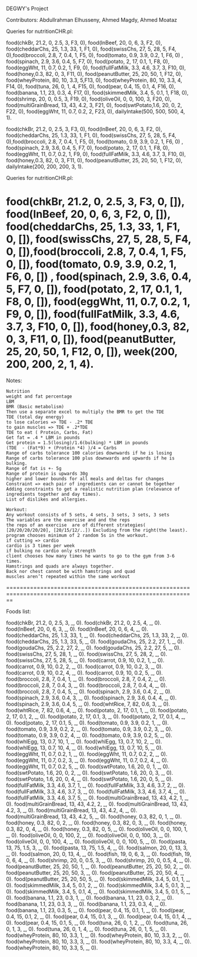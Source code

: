 DEGWY's Project

Contributors:
Abdullrahman Elhusseny, Ahmed Magdy, Ahmed Moataz

Queries for nutritionCHR.pl:

food(chkBr, 21.2, 0, 2.5, 3, F3, 0), food(lnBeef, 20, 0, 6, 3, F2, 0), food(cheddarChs, 25, 1.3, 33, 1, F1, 0), food(swissChs, 27, 5, 28, 5, F4, 0),food(broccoli, 2.8, 7, 0.4, 1, F5, 0), food(tomato, 0.9, 3.9, 0.2, 1, F6, 0) , food(spinach, 2.9, 3.6, 0.4, 5, F7, 0), food(potato, 2, 17, 0.1, 1, F8, 0), food(eggWht, 11, 0.7, 0.2, 1, F9, 0), food(fullFatMilk, 3.3, 4.6, 3.7, 3, F10, 0), food(honey,0.3, 82, 0, 3, F11, 0), food(peanutButter, 25, 20, 50, 1, F12, 0), food(wheyProtein, 80, 10, 3.3, 5,F13, 0), food(wheyProtein, 80, 10, 3.3, 4, F14, 0), food(tuna, 26, 0, 1, 4, F15, 0), food(pear, 0.4, 15, 0.1, 4, F16, 0), food(banana, 1.1, 23, 0.3, 4, F17, 0), food(skimmedMilk, 3.4, 5, 0.1, 1, F18, 0), food(shrimp, 20, 0, 0.5, 3, F19, 0), food(oliveOil, 0, 0, 100, 3, F20, 0), food(multiGrainBread, 13, 43, 4.2, 3, F21, 0), food(swtPotato,1.6, 20, 0, 2, F22, 0), food(eggWht, 11, 0.7, 0.2, 2, F23, 0),  dailyIntake(500, 500, 500, 4, 1).

food(chkBr, 21.2, 0, 2.5, 3, F3, 0), food(lnBeef, 20, 0, 6, 3, F2, 0), food(cheddarChs, 25, 1.3, 33, 1, F1, 0), food(swissChs, 27, 5, 28, 5, F4, 0),food(broccoli, 2.8, 7, 0.4, 1, F5, 0), food(tomato, 0.9, 3.9, 0.2, 1, F6, 0) , food(spinach, 2.9, 3.6, 0.4, 5, F7, 0), food(potato, 2, 17, 0.1, 1, F8, 0), food(eggWht, 11, 0.7, 0.2, 1, F9, 0), food(fullFatMilk, 3.3, 4.6, 3.7, 3, F10, 0), food(honey,0.3, 82, 0, 3, F11, 0), food(peanutButter, 25, 20, 50, 1, F12, 0), dailyIntake(200, 200, 200, 3, 1).


Queries for nutritionCHR.pl:

food(chkBr, 21.2, 0, 2.5, 3, F3, 0, []), food(lnBeef, 20, 0, 6, 3, F2, 0, []), food(cheddarChs, 25, 1.3, 33, 1, F1, 0, []), food(swissChs, 27, 5, 28, 5, F4, 0, []),food(broccoli, 2.8, 7, 0.4, 1, F5, 0, []), food(tomato, 0.9, 3.9, 0.2, 1, F6, 0, []) , food(spinach, 2.9, 3.6, 0.4, 5, F7, 0, []), food(potato, 2, 17, 0.1, 1, F8, 0, []), food(eggWht, 11, 0.7, 0.2, 1, F9, 0, []), food(fullFatMilk, 3.3, 4.6, 3.7, 3, F10, 0, []), food(honey,0.3, 82, 0, 3, F11, 0, []), food(peanutButter, 25, 20, 50, 1, F12, 0, []), week(200, 200, 200, 2, 1, 4).
==============================================================================================================


Notes:

	Nutrition
	weight and fat percentage
	LBM 
	BMR (Basic metabolism) 
	Then use a separate excel to multiply the BMR to get the TDE
	TDE (total day energy)
	to lose calories => TDE - .2* TDE
	to gain muscles => TDE + .2*TDE
	TDE to eat ( Protein, Carbs, Fat)
	Get fat = .4 * LBM in pounds
	Get protein = 1.5(losing)/1.6(bulking) * LBM in pounds
	(TDE  - (Fat*9) + (Protein *4) )/4 = Carbs 
	Range of carbs tolerance 100 calories downwards if he is losing
	Range of carbs tolerance 100 plus downwards and upwards if he is bulking.
	Range of fat is +- 5g
	Range of protein is upwards 30g
	higher and lower bounds for all meals and deltas for changes
	Constraint => each pair of ingredients can or cannot be together
	Adding constraints to get a realistic nutrition plan (relevance of ingredients together and day times).
	List of dislikes and allergies. 

	Workout:
	Any workout consists of 5 sets, 4 sets, 3 sets, 3 sets, 3 sets
	The variables are the exercise and and the reps
	the reps of an exercise  are of different strategies( [20/20/20/20/20], [20/15/12/..]) Excluding from the right(the least).
	program chooses minimum of 2 random 5s in the workout.
	if cutting => cardio
	cardio is 3 times per week
	if bulking no cardio only strength
	client chooses how many times he wants to go to the gym from 3-6 times. 
	Hamstrings and quads are always together.
	Back nor chest cannot be with hamstrings and quad
	muscles aren’t repeated within the same workout
==============================================================================================================

Foods list:

food(chkBr, 21.2, 0, 2.5, 3, _, 0).
food(chkBr, 21.2, 0, 2.5, 4, _, 0).
food(lnBeef, 20, 0, 6, 3, _, 0).
food(lnBeef, 20, 0, 6, 4, _, 0).
food(cheddarChs, 25, 1.3, 33, 1, _, 0).
food(cheddarChs, 25, 1.3, 33, 2, _, 0).
food(cheddarChs, 25, 1.3, 33, 5, _, 0).
food(goudaChs, 25, 2.2, 27, 1, _, 0).
food(goudaChs, 25, 2.2, 27, 2, _, 0).
food(goudaChs, 25, 2.2, 27, 5, _, 0).
food(swissChs, 27, 5, 28, 1, _, 0).
food(swissChs, 27, 5, 28, 2, _, 0).
food(swissChs, 27, 5, 28, 5, _, 0).
food(carrot, 0.9, 10, 0.2, 1, _, 0).
food(carrot, 0.9, 10, 0.2, 2, _, 0).
food(carrot, 0.9, 10, 0.2, 3, _, 0).
food(carrot, 0.9, 10, 0.2, 4, _, 0).
food(carrot, 0.9, 10, 0.2, 5, _, 0).
food(broccoli, 2.8, 7, 0.4, 1, _, 0).
food(broccoli, 2.8, 7, 0.4, 2, _, 0).
food(broccoli, 2.8, 7, 0.4, 3, _, 0).
food(broccoli, 2.8, 7, 0.4, 4, _, 0).
food(broccoli, 2.8, 7, 0.4, 5, _, 0).
food(spinach, 2.9, 3.6, 0.4, 2, _, 0).
food(spinach, 2.9, 3.6, 0.4, 3, _, 0).
food(spinach, 2.9, 3.6, 0.4, 4, _, 0).
food(spinach, 2.9, 3.6, 0.4, 5, _, 0).
food(whtRice, 7, 82, 0.6, 3, _, 0).
food(whtRice, 7, 82, 0.6, 4, _, 0).
food(potato, 2, 17, 0.1, 1, _, 0).
food(potato, 2, 17, 0.1, 2, _, 0).
food(potato, 2, 17, 0.1, 3, _, 0).
food(potato, 2, 17, 0.1, 4, _, 0).
food(potato, 2, 17, 0.1, 5, _, 0).
food(tomato, 0.9, 3.9, 0.2, 1, _, 0).
food(tomato, 0.9, 3.9, 0.2, 2, _, 0).
food(tomato, 0.9, 3.9, 0.2, 3, _, 0).
food(tomato, 0.9, 3.9, 0.2, 4, _, 0).
food(tomato, 0.9, 3.9, 0.2, 5, _, 0).
food(whlEgg, 13, 0.7, 10, 1, _, 0).
food(whlEgg, 13, 0.7, 10, 2, _, 0).
food(whlEgg, 13, 0.7, 10, 4, _, 0).
food(whlEgg, 13, 0.7, 10, 5, _, 0).
food(eggWht, 11, 0.7, 0.2, 1, _, 0).
food(eggWht, 11, 0.7, 0.2, 2, _, 0).
food(eggWht, 11, 0.7, 0.2, 3, _, 0).
food(eggWht, 11, 0.7, 0.2, 4, _, 0).
food(eggWht, 11, 0.7, 0.2, 5, _, 0).
food(swtPotato,	1.6, 20, 0, 1, _, 0).
food(swtPotato,	1.6, 20, 0, 2, _, 0).
food(swtPotato,	1.6, 20, 0, 3, _, 0).
food(swtPotato,	1.6, 20, 0, 4, _, 0).
food(swtPotato,	1.6, 20, 0, 5, _, 0).
food(fullFatMilk, 3.3, 4.6, 3.7, 1, _, 0).
food(fullFatMilk, 3.3, 4.6, 3.7, 2, _, 0).
food(fullFatMilk, 3.3, 4.6, 3.7, 3, _, 0).
food(fullFatMilk, 3.3, 4.6, 3.7, 4, _, 0).
food(fullFatMilk, 3.3, 4.6, 3.7, 5, _, 0).
food(multiGrainBread, 13, 43, 4.2, 1, _, 0).
food(multiGrainBread, 13, 43, 4.2, 2, _, 0).
food(multiGrainBread, 13, 43, 4.2, 3, _, 0).
food(multiGrainBread, 13, 43, 4.2, 4, _, 0).
food(multiGrainBread, 13, 43, 4.2, 5, _, 0).
food(honey,	0.3, 82, 0, 1, _, 0).
food(honey,	0.3, 82, 0, 2, _, 0).
food(honey,	0.3, 82, 0, 3, _, 0).
food(honey,	0.3, 82, 0, 4, _, 0).
food(honey,	0.3, 82, 0, 5, _, 0).
food(oliveOil, 0, 0, 100, 1, _, 0).
food(oliveOil, 0, 0, 100, 2, _, 0).
food(oliveOil, 0, 0, 100, 3, _, 0).
food(oliveOil, 0, 0, 100, 4, _, 0).
food(oliveOil, 0, 0, 100, 5, _, 0).
food(pasta, 13, 75, 1.5, 3, _, 0).
food(pasta, 13, 75, 1.5, 4, _, 0).
food(salmon, 20, 0, 13, 3, _, 0).
food(salmon, 20, 0, 13, 4, _, 0).
food(fish, 19, 0, 6, 3, _, 0).
food(fish, 19, 0, 6, 4, _, 0).
food(shrimp, 20, 0, 0.5, 3, _, 0).
food(shrimp, 20, 0, 0.5, 4, _, 0).
food(peanutButter, 25, 20, 50, 1, _, 0).
food(peanutButter, 25, 20, 50, 2, _, 0).
food(peanutButter, 25, 20, 50, 3, _, 0).
food(peanutButter, 25, 20, 50, 4, _, 0).
food(peanutButter, 25, 20, 50, 5, _, 0).
food(skimmedMilk, 3.4, 5, 0.1, 1, _, 0).
food(skimmedMilk, 3.4, 5, 0.1, 2, _, 0).
food(skimmedMilk, 3.4, 5, 0.1, 3, _, 0).
food(skimmedMilk, 3.4, 5, 0.1, 4, _, 0).
food(skimmedMilk, 3.4, 5, 0.1, 5, _, 0).
food(banana, 1.1, 23, 0.3, 1, _, 0).
food(banana, 1.1, 23, 0.3, 2, _, 0).
food(banana, 1.1, 23, 0.3, 3, _, 0).
food(banana, 1.1, 23, 0.3, 4, _, 0).
food(banana, 1.1, 23, 0.3, 5, _, 0).
food(pear, 0.4, 15, 0.1, 1, _, 0).
food(pear, 0.4, 15, 0.1, 2, _, 0).
food(pear, 0.4, 15, 0.1, 3, _, 0).
food(pear, 0.4, 15, 0.1, 4, _, 0).
food(pear, 0.4, 15, 0.1, 5, _, 0).
food(tuna, 26, 0, 1, 2, _, 0).
food(tuna, 26, 0, 1, 3, _, 0).
food(tuna, 26, 0, 1, 4, _, 0).
food(tuna, 26, 0, 1, 5, _, 0).
food(wheyProtein, 80, 10, 3.3, 1, _, 0).
food(wheyProtein, 80, 10, 3.3, 2, _, 0).
food(wheyProtein, 80, 10, 3.3, 3, _, 0).
food(wheyProtein, 80, 10, 3.3, 4, _, 0).
food(wheyProtein, 80, 10, 3.3, 5, _, 0).

